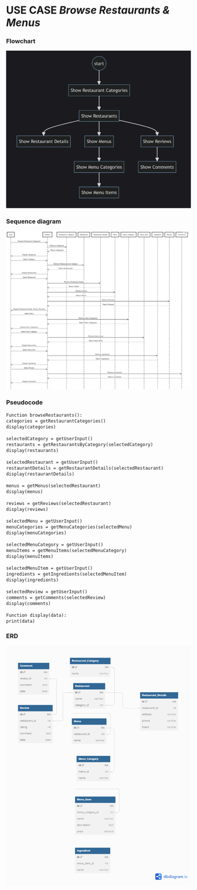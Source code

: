 
# USE CASE *Browse Restaurants & Menus*



### Flowchart
![](flowchart.png)

### Sequence diagram
![](sequence-digram.png)

### Pseudocode
    Function browseRestaurants():
    categories = getRestaurantCategories()
    display(categories)

    selectedCategory = getUserInput()
    restaurants = getRestaurantsByCategory(selectedCategory)
    display(restaurants)
    
    selectedRestaurant = getUserInput()
    restaurantDetails = getRestaurantDetails(selectedRestaurant)
    display(restaurantDetails)
    
    menus = getMenus(selectedRestaurant)
    display(menus)
    
    reviews = getReviews(selectedRestaurant)
    display(reviews)

    selectedMenu = getUserInput()
    menuCategories = getMenuCategories(selectedMenu)
    display(menuCategories)
    
    selectedMenuCategory = getUserInput()
    menuItems = getMenuItems(selectedMenuCategory)
    display(menuItems)
    
    selectedMenuItem = getUserInput()
    ingredients = getIngredients(selectedMenuItem)
    display(ingredients)
    
    selectedReview = getUserInput()
    comments = getComments(selectedReview)
    display(comments)

    Function display(data):
    print(data)

### ERD
![](erd2.png)
